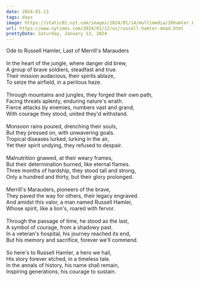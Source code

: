 ```yaml
---
date: 2024-01-13
tags: days
image: https://static01.nyt.com/images/2024/01/14/multimedia/10hamler_F-03-hvlw-print2/10hamler_F-03-hvlw-facebookJumbo.jpg
url: https://www.nytimes.com/2024/01/12/us/russell-hamler-dead.html
prettyDate: Saturday, January 13, 2024
---
```

Ode to Russell Hamler, Last of Merrill's Marauders<br><br>In the heart of the jungle, where danger did brew,<br>A group of brave soldiers, steadfast and true.<br>Their mission audacious, their spirits ablaze,<br>To seize the airfield, in a perilous haze.<br><br>Through mountains and jungles, they forged their own path,<br>Facing threats aplenty, enduring nature's wrath.<br>Fierce attacks by enemies, numbers vast and grand,<br>With courage they stood, united they'd withstand.<br><br>Monsoon rains poured, drenching their souls,<br>But they pressed on, with unwavering goals.<br>Tropical diseases lurked, lurking in the air,<br>Yet their spirit undying, they refused to despair.<br><br>Malnutrition gnawed, at their weary frames,<br>But their determination burned, like eternal flames.<br>Three months of hardship, they stood tall and strong,<br>Only a hundred and thirty, but their glory prolonged.<br><br>Merrill's Marauders, pioneers of the brave,<br>They paved the way for others, their legacy engraved.<br>And amidst this valor, a man named Russell Hamler,<br>Whose spirit, like a lion's, roared with fervor.<br><br>Through the passage of time, he stood as the last,<br>A symbol of courage, from a shadowy past.<br>In a veteran's hospital, his journey reached its end,<br>But his memory and sacrifice, forever we'll commend.<br><br>So here's to Russell Hamler, a hero we hail,<br>His story forever etched, in a timeless tale.<br>In the annals of history, his name shall remain,<br>Inspiring generations, his courage to sustain.